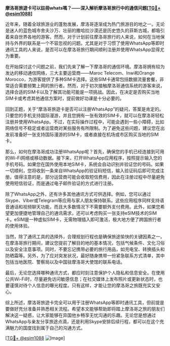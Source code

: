 **摩洛哥旅遊卡可以註冊whats嗎？——深入解析摩洛哥旅行中的通信问题[[TG💪+ @esim1088](https://t.me/s/esim1088)]**

近年来，随着全球旅游业的蓬勃发展，摩洛哥逐渐成为热门旅游目的地之一。无论是迷人的蓝色城市舍夫沙万、壮丽的撒哈拉沙漠还是历史悠久的菲斯古城，都吸引着来自世界各地的游客。然而，对于计划前往摩洛哥旅行的人来说，如何在当地保持与外界的联系是一个不容忽视的问题。尤其是对于习惯了使用WhatsApp等即时通讯工具的人来说，是否可以在摩洛哥旅行期间顺利注册并使用WhatsApp显得尤为重要。

在开始探讨这个问题之前，我们先来了解一下摩洛哥的通信环境。摩洛哥拥有较为发达的移动通信网络，三大主要运营商——Maroc Telecom、Inwi和Orange Morocco，为游客提供了多种SIM卡选择。这些SIM卡通常包括数据流量套餐，非常适合需要频繁上网的旅行者。然而，对于初次接触摩洛哥通信系统的游客来说，选择合适的SIM卡以及了解其功能可能是一项挑战。因此，在决定是否购买当地SIM卡或考虑其他通信方案时，提前做好功课是十分必要的。

回到正题，关于“摩洛哥旅遊卡是否可以注册WhatsApp”的疑问，答案是肯定的。只要您的手机支持国际漫游，并且您拥有一张有效的SIM卡，就可以在摩洛哥轻松注册并使用WhatsApp。不过，在实际操作过程中，可能会遇到一些小障碍，比如网络信号不稳定或者运营商对某些服务有所限制。为了避免这些问题，建议您在出发前准备好一张支持国际漫游的SIM卡，或者直接在机场或市区购买当地的SIM卡。

那么，如何在摩洛哥成功注册WhatsApp呢？首先，确保您的手机已经连接到可用的Wi-Fi网络或移动数据。接下来，打开WhatsApp应用程序，按照提示输入您的手机号码。如果您在国外使用本地SIM卡，系统会自动识别并验证您的号码。如果一切顺利，您将收到一条来自WhatsApp的验证码短信，输入验证码后即可完成注册。值得注意的是，部分运营商可能会收取短信费用，因此在注册过程中尽量避免使用短信验证，而是通过电子邮件验证的方式进行注册。

除了WhatsApp之外，还有许多其他通讯方式可供选择。例如，您可以通过Skype、Viber或Telegram等应用与家人朋友保持联系。这些应用程序同样支持语音通话和视频聊天功能，而且大多数情况下不需要额外支付费用。此外，如果您希望更加便捷地管理自己的通讯需求，还可以考虑购买一张支持eSIM技术的SIM卡。eSIM是一种虚拟SIM卡，无需物理插入即可激活，极大地方便了跨国旅行者的使用体验。

当然，除了通讯工具的选择外，合理规划行程也是确保旅途愉快的关键因素之一。在摩洛哥旅行期间，建议您提前了解目的地的基本情况，包括气候条件、文化习俗以及安全注意事项。同时，不要忘记携带必要的旅行用品，如充电宝、转换插头和防晒霜等。另外，为了应对突发状况，最好随身携带一份紧急联系方式清单，其中包括当地医院、警察局以及中国驻摩洛哥大使馆的联系电话。

最后，无论您选择哪种通讯方式，都应时刻注意保护个人隐私和信息安全。在使用公共Wi-Fi时，尽量避免访问敏感信息；在社交媒体上发布照片或更新状态时，也要谨慎对待个人信息的曝光程度。只有这样，才能让您的摩洛哥之旅既充实又安心。

综上所述，摩洛哥旅遊卡完全可以用于注册WhatsApp等即时通讯工具，但前提是要做好充分准备并熟悉相关流程。希望本文能够帮助即将踏上摩洛哥之旅的朋友们解决这一疑惑，让大家能够在异国他乡畅享无忧沟通的乐趣。无论您是想通过WhatsApp与亲友分享旅途点滴，还是利用Skype安排后续行程，都可以在这个充满魅力的国度找到属于自己的沟通方式。

[[TG💪+ @esim1088](https://t.me/s/esim1088) ![Image](https://i.postimg.cc/4NQfJmqS/Snipaste-2025-05-13-00-14-12.png)]